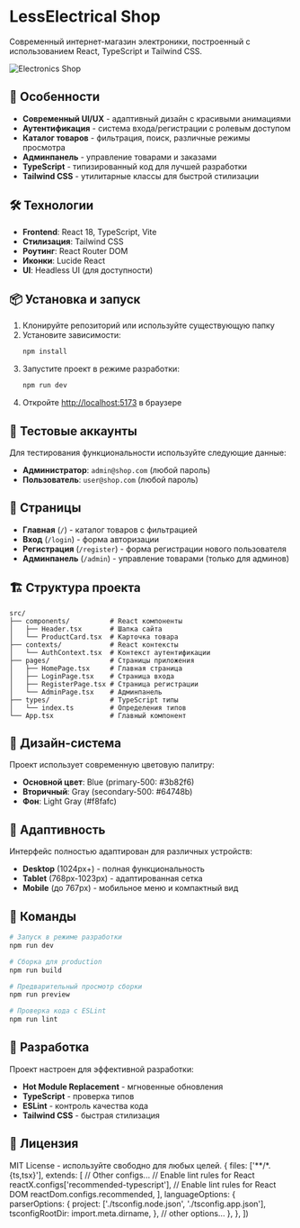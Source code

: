 # LessElectrical Shop

Современный интернет-магазин электроники, построенный с использованием React, TypeScript и Tailwind CSS.

![Electronics Shop](https://images.unsplash.com/photo-1560472354-b33ff0c44a43?w=800&h=400&fit=crop)

## 🚀 Особенности

- **Современный UI/UX** - адаптивный дизайн с красивыми анимациями
- **Аутентификация** - система входа/регистрации с ролевым доступом
- **Каталог товаров** - фильтрация, поиск, различные режимы просмотра
- **Админпанель** - управление товарами и заказами
- **TypeScript** - типизированный код для лучшей разработки
- **Tailwind CSS** - утилитарные классы для быстрой стилизации

## 🛠 Технологии

- **Frontend**: React 18, TypeScript, Vite
- **Стилизация**: Tailwind CSS
- **Роутинг**: React Router DOM
- **Иконки**: Lucide React
- **UI**: Headless UI (для доступности)

## 📦 Установка и запуск

1. Клонируйте репозиторий или используйте существующую папку
2. Установите зависимости:
   ```bash
   npm install
   ```
3. Запустите проект в режиме разработки:
   ```bash
   npm run dev
   ```
4. Откройте [http://localhost:5173](http://localhost:5173) в браузере

## 🔐 Тестовые аккаунты

Для тестирования функциональности используйте следующие данные:

- **Администратор**: `admin@shop.com` (любой пароль)
- **Пользователь**: `user@shop.com` (любой пароль)

## 📱 Страницы

- **Главная** (`/`) - каталог товаров с фильтрацией
- **Вход** (`/login`) - форма авторизации
- **Регистрация** (`/register`) - форма регистрации нового пользователя
- **Админпанель** (`/admin`) - управление товарами (только для админов)

## 🏗 Структура проекта

```
src/
├── components/          # React компоненты
│   ├── Header.tsx       # Шапка сайта
│   └── ProductCard.tsx  # Карточка товара
├── contexts/            # React контексты
│   └── AuthContext.tsx  # Контекст аутентификации
├── pages/               # Страницы приложения
│   ├── HomePage.tsx     # Главная страница
│   ├── LoginPage.tsx    # Страница входа
│   ├── RegisterPage.tsx # Страница регистрации
│   └── AdminPage.tsx    # Админпанель
├── types/               # TypeScript типы
│   └── index.ts         # Определения типов
└── App.tsx              # Главный компонент
```

## 🎨 Дизайн-система

Проект использует современную цветовую палитру:

- **Основной цвет**: Blue (primary-500: #3b82f6)
- **Вторичный**: Gray (secondary-500: #64748b)
- **Фон**: Light Gray (#f8fafc)

## 📱 Адаптивность

Интерфейс полностью адаптирован для различных устройств:

- **Desktop** (1024px+) - полная функциональность
- **Tablet** (768px-1023px) - адаптированная сетка
- **Mobile** (до 767px) - мобильное меню и компактный вид

## 🔧 Команды

```bash
# Запуск в режиме разработки
npm run dev

# Сборка для production
npm run build

# Предварительный просмотр сборки
npm run preview

# Проверка кода с ESLint
npm run lint
```

## 🤝 Разработка

Проект настроен для эффективной разработки:

- **Hot Module Replacement** - мгновенные обновления
- **TypeScript** - проверка типов
- **ESLint** - контроль качества кода
- **Tailwind CSS** - быстрая стилизация

## 📄 Лицензия

MIT License - используйте свободно для любых целей.
{
files: ['**/*.{ts,tsx}'],
extends: [
// Other configs...
// Enable lint rules for React
reactX.configs['recommended-typescript'],
// Enable lint rules for React DOM
reactDom.configs.recommended,
],
languageOptions: {
parserOptions: {
project: ['./tsconfig.node.json', './tsconfig.app.json'],
tsconfigRootDir: import.meta.dirname,
},
// other options...
},
},
])

```

```
